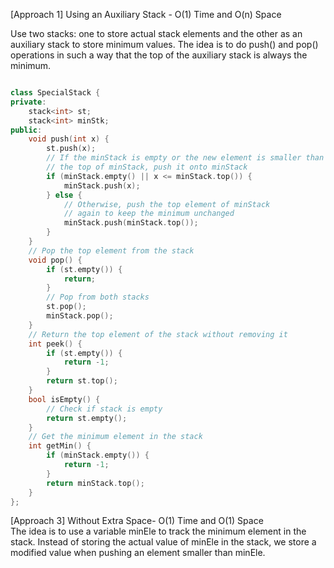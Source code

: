 <p>[Approach 1] Using an Auxiliary Stack - O(1) Time and O(n) Space
<p>Use two stacks: one to store actual stack elements and the other as an auxiliary stack to store minimum values. The idea is to do push() and pop() operations in such a way that the top of the auxiliary stack is always the minimum.</p></p>

```cpp

class SpecialStack {
private:
    stack<int> st;
    stack<int> minStk;
public:
    void push(int x) {
        st.push(x);
        // If the minStack is empty or the new element is smaller than 
        // the top of minStack, push it onto minStack
        if (minStack.empty() || x <= minStack.top()) {
            minStack.push(x);
        } else {
            // Otherwise, push the top element of minStack 
            // again to keep the minimum unchanged
            minStack.push(minStack.top());
        }
    }
    // Pop the top element from the stack
    void pop() {
        if (st.empty()) {
            return;
        }
        // Pop from both stacks
        st.pop();
        minStack.pop();
    }
    // Return the top element of the stack without removing it
    int peek() {
        if (st.empty()) {
            return -1;
        }
        return st.top();
    }
    bool isEmpty() {
        // Check if stack is empty
        return st.empty();
    }
    // Get the minimum element in the stack
    int getMin() {
        if (minStack.empty()) {
            return -1;
        }
        return minStack.top();
    }
};
```

<p>[Approach 3] Without Extra Space- O(1) Time and O(1) Space
<br>The idea is to use a variable minEle to track the minimum element in the stack. Instead of storing the actual value of minEle in the stack, we store a modified value when pushing an element smaller than minEle.</p>
